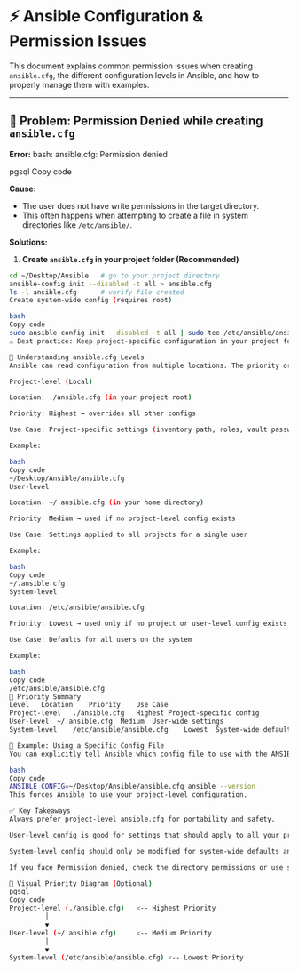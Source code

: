 # ⚡ Ansible Configuration & Permission Issues

This document explains common permission issues when creating `ansible.cfg`, the different configuration levels in Ansible, and how to properly manage them with examples.

---

## 🐧 Problem: Permission Denied while creating `ansible.cfg`

**Error:**
bash: ansible.cfg: Permission denied

pgsql
Copy code

**Cause:**  
- The user does not have write permissions in the target directory.  
- This often happens when attempting to create a file in system directories like `/etc/ansible/`.

**Solutions:**

1. **Create `ansible.cfg` in your project folder (Recommended)**
```bash
cd ~/Desktop/Ansible   # go to your project directory
ansible-config init --disabled -t all > ansible.cfg
ls -l ansible.cfg      # verify file created
Create system-wide config (requires root)

bash
Copy code
sudo ansible-config init --disabled -t all | sudo tee /etc/ansible/ansible.cfg > /dev/null
⚠️ Best practice: Keep project-specific configuration in your project folder instead of modifying system-wide files.

🐧 Understanding ansible.cfg Levels
Ansible can read configuration from multiple locations. The priority order is highest → lowest:

Project-level (Local)

Location: ./ansible.cfg (in your project root)

Priority: Highest → overrides all other configs

Use Case: Project-specific settings (inventory path, roles, vault password, etc.)

Example:

bash
Copy code
~/Desktop/Ansible/ansible.cfg
User-level

Location: ~/.ansible.cfg (in your home directory)

Priority: Medium → used if no project-level config exists

Use Case: Settings applied to all projects for a single user

Example:

bash
Copy code
~/.ansible.cfg
System-level

Location: /etc/ansible/ansible.cfg

Priority: Lowest → used only if no project or user-level config exists

Use Case: Defaults for all users on the system

Example:

bash
Copy code
/etc/ansible/ansible.cfg
🔹 Priority Summary
Level	Location	Priority	Use Case
Project-level	./ansible.cfg	Highest	Project-specific config
User-level	~/.ansible.cfg	Medium	User-wide settings
System-level	/etc/ansible/ansible.cfg	Lowest	System-wide defaults

🐧 Example: Using a Specific Config File
You can explicitly tell Ansible which config file to use with the ANSIBLE_CONFIG environment variable:

bash
Copy code
ANSIBLE_CONFIG=~/Desktop/Ansible/ansible.cfg ansible --version
This forces Ansible to use your project-level configuration.

✅ Key Takeaways
Always prefer project-level ansible.cfg for portability and safety.

User-level config is good for settings that should apply to all your projects.

System-level config should only be modified for system-wide defaults and usually requires root privileges.

If you face Permission denied, check the directory permissions or use sudo only for system-wide configs.

🔹 Visual Priority Diagram (Optional)
pgsql
Copy code
Project-level (./ansible.cfg)   <-- Highest Priority
         │
         ▼
User-level (~/.ansible.cfg)     <-- Medium Priority
         │
         ▼
System-level (/etc/ansible/ansible.cfg) <-- Lowest Priority

